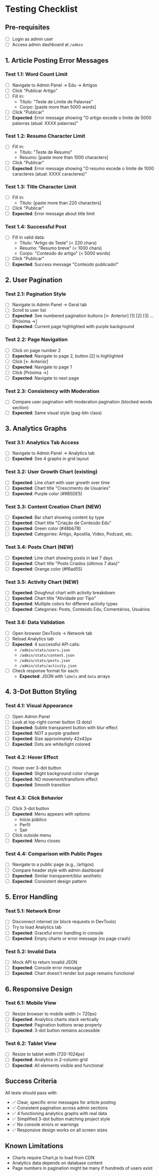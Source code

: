 # Testing Checklist

## Pre-requisites
- [ ] Login as admin user
- [ ] Access admin dashboard at `/admin`

## 1. Article Posting Error Messages

### Test 1.1: Word Count Limit
- [ ] Navigate to Admin Panel → Edu → Artigos
- [ ] Click "Publicar Artigo"
- [ ] Fill in:
  - Título: "Teste de Limite de Palavras"
  - Corpo: [paste more than 5000 words]
- [ ] Click "Publicar"
- [ ] **Expected**: Error message showing "O artigo excede o limite de 5000 palavras (atual: XXXX palavras)"

### Test 1.2: Resumo Character Limit
- [ ] Fill in:
  - Título: "Teste de Resumo"
  - Resumo: [paste more than 1000 characters]
- [ ] Click "Publicar"
- [ ] **Expected**: Error message showing "O resumo excede o limite de 1000 caracteres (atual: XXXX caracteres)"

### Test 1.3: Title Character Limit
- [ ] Fill in:
  - Título: [paste more than 220 characters]
- [ ] Click "Publicar"
- [ ] **Expected**: Error message about title limit

### Test 1.4: Successful Post
- [ ] Fill in valid data:
  - Título: "Artigo de Teste" (< 220 chars)
  - Resumo: "Resumo breve" (< 1000 chars)
  - Corpo: "Conteúdo do artigo" (< 5000 words)
- [ ] Click "Publicar"
- [ ] **Expected**: Success message "Conteúdo publicado!"

## 2. User Pagination

### Test 2.1: Pagination Style
- [ ] Navigate to Admin Panel → Geral tab
- [ ] Scroll to user list
- [ ] **Expected**: See numbered pagination buttons [← Anterior] [1] [2] [3] ... [Próxima →]
- [ ] **Expected**: Current page highlighted with purple background

### Test 2.2: Page Navigation
- [ ] Click on page number 2
- [ ] **Expected**: Navigate to page 2, button [2] is highlighted
- [ ] Click [← Anterior]
- [ ] **Expected**: Navigate to page 1
- [ ] Click [Próxima →]
- [ ] **Expected**: Navigate to next page

### Test 2.3: Consistency with Moderation
- [ ] Compare user pagination with moderation pagination (blocked words section)
- [ ] **Expected**: Same visual style (pag-btn class)

## 3. Analytics Graphs

### Test 3.1: Analytics Tab Access
- [ ] Navigate to Admin Panel → Analytics tab
- [ ] **Expected**: See 4 graphs in grid layout

### Test 3.2: User Growth Chart (existing)
- [ ] **Expected**: Line chart with user growth over time
- [ ] **Expected**: Chart title "Crescimento de Usuáries"
- [ ] **Expected**: Purple color (#9B5DE5)

### Test 3.3: Content Creation Chart (NEW)
- [ ] **Expected**: Bar chart showing content by type
- [ ] **Expected**: Chart title "Criação de Conteúdo Edu"
- [ ] **Expected**: Green color (#48bb78)
- [ ] **Expected**: Categories: Artigo, Apostila, Video, Podcast, etc.

### Test 3.4: Posts Chart (NEW)
- [ ] **Expected**: Line chart showing posts in last 7 days
- [ ] **Expected**: Chart title "Posts Criados (últimos 7 dias)"
- [ ] **Expected**: Orange color (#f6ad55)

### Test 3.5: Activity Chart (NEW)
- [ ] **Expected**: Doughnut chart with activity breakdown
- [ ] **Expected**: Chart title "Atividade por Tipo"
- [ ] **Expected**: Multiple colors for different activity types
- [ ] **Expected**: Categories: Posts, Conteúdo Edu, Comentários, Usuários

### Test 3.6: Data Validation
- [ ] Open browser DevTools → Network tab
- [ ] Reload Analytics tab
- [ ] **Expected**: 4 successful API calls:
  - `/admin/stats/users.json`
  - `/admin/stats/content.json`
  - `/admin/stats/posts.json`
  - `/admin/stats/activity.json`
- [ ] Check response format for each:
  - **Expected**: JSON with `labels` and `data` arrays

## 4. 3-Dot Button Styling

### Test 4.1: Visual Appearance
- [ ] Open Admin Panel
- [ ] Look at top-right corner button (3 dots)
- [ ] **Expected**: Subtle transparent button with blur effect
- [ ] **Expected**: NOT a purple gradient
- [ ] **Expected**: Size approximately 42x42px
- [ ] **Expected**: Dots are white/light colored

### Test 4.2: Hover Effect
- [ ] Hover over 3-dot button
- [ ] **Expected**: Slight background color change
- [ ] **Expected**: NO movement/transform effect
- [ ] **Expected**: Smooth transition

### Test 4.3: Click Behavior
- [ ] Click 3-dot button
- [ ] **Expected**: Menu appears with options:
  - Início público
  - Perfil
  - Sair
- [ ] Click outside menu
- [ ] **Expected**: Menu closes

### Test 4.4: Comparison with Public Pages
- [ ] Navigate to a public page (e.g., /artigos)
- [ ] Compare header style with admin dashboard
- [ ] **Expected**: Similar transparent/blur aesthetic
- [ ] **Expected**: Consistent design pattern

## 5. Error Handling

### Test 5.1: Network Error
- [ ] Disconnect internet (or block requests in DevTools)
- [ ] Try to load Analytics tab
- [ ] **Expected**: Graceful error handling in console
- [ ] **Expected**: Empty charts or error message (no page crash)

### Test 5.2: Invalid Data
- [ ] Mock API to return invalid JSON
- [ ] **Expected**: Console error message
- [ ] **Expected**: Chart doesn't render but page remains functional

## 6. Responsive Design

### Test 6.1: Mobile View
- [ ] Resize browser to mobile width (< 720px)
- [ ] **Expected**: Analytics charts stack vertically
- [ ] **Expected**: Pagination buttons wrap properly
- [ ] **Expected**: 3-dot button remains accessible

### Test 6.2: Tablet View
- [ ] Resize to tablet width (720-1024px)
- [ ] **Expected**: Analytics in 2-column grid
- [ ] **Expected**: All elements visible and functional

## Success Criteria

All tests should pass with:
- ✅ Clear, specific error messages for article posting
- ✅ Consistent pagination across admin sections
- ✅ 4 functioning analytics graphs with real data
- ✅ Simplified 3-dot button matching project style
- ✅ No console errors or warnings
- ✅ Responsive design works on all screen sizes

## Known Limitations

- Charts require Chart.js to load from CDN
- Analytics data depends on database content
- Page numbers in pagination might be many if hundreds of users exist
